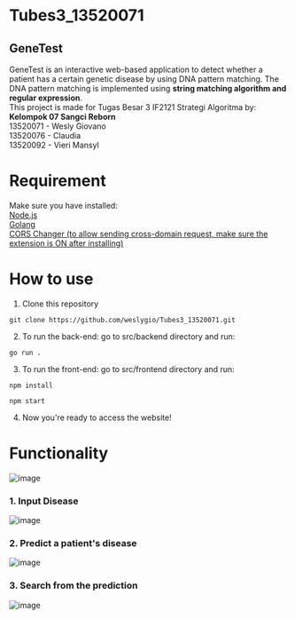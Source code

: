 # Tubes3_13520071
## GeneTest

GeneTest is an interactive web-based application to detect whether a patient has a certain genetic disease by using DNA pattern matching. The DNA pattern matching is implemented using **string matching algorithm and regular expression**.<br>
This project is made for Tugas Besar 3 IF2121 Strategi Algoritma by:
**Kelompok 07 Sangci Reborn** <br>
13520071 - Wesly Giovano <br>
13520076 - Claudia <br>
13520092 - Vieri Mansyl <br>

# Requirement

Make sure you have installed:<br>
<a href="https://nodejs.org/en/download/" target="_blank">Node.js</a><br>
<a href="https://go.dev/dl/" target="_blank">Golang</a><br>
<a href="https://chrome.google.com/webstore/detail/moesif-origin-cors-change/digfbfaphojjndkpccljibejjbppifbc/related?hl=en-US" target="_blank">CORS Changer (to allow sending cross-domain request, make sure the extension is ON after installing) </a>

# How to use

1. Clone this repository

```
git clone https://github.com/weslygio/Tubes3_13520071.git
```

2. To run the back-end: go to src/backend directory and run:

```
go run .
```

3. To run the front-end: go to src/frontend directory and run:

```
npm install
```
```
npm start
```

4. Now you're ready to access the website!


# Functionality

![image](https://user-images.githubusercontent.com/88203931/165911919-7298926a-759b-4e20-94f3-a7f220bf93b5.png)
### 1. Input Disease
![image](https://user-images.githubusercontent.com/88203931/165911712-e3c574c7-aad3-4e08-9b2c-e5f107e0b4b8.png)
### 2. Predict a patient's disease
![image](https://user-images.githubusercontent.com/88203931/165911737-08e07ffb-3be3-4728-8fe2-c12660aa8507.png)
### 3. Search from the prediction
![image](https://user-images.githubusercontent.com/88203931/165911776-37b652f0-c919-445d-a5d0-ef32f3273ac9.png)

